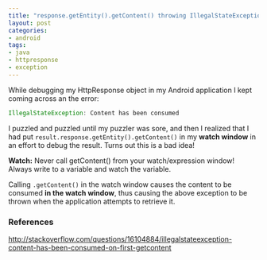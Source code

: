 ```yaml
---
title: "response.getEntity().getContent() throwing IllegalStateException?"
layout: post
categories:
- android
tags:
- java
- httpresponse
- exception
---
```


While debugging my HttpResponse object in my Android application I kept coming across an the error:

```java
IllegalStateException: Content has been consumed
```

I puzzled and puzzled until my puzzler was sore, and then I realized that I had put ```result.response.getEntity().getContent()``` in my **watch window** in an effort to debug the result. 
Turns out this is a bad idea!

<div class="alert alert-info">
<b>Watch:</b> Never call getContent() from your watch/expression window! Always write to a variable and watch the variable.
</div>

Calling ```.getContent()``` in the watch window causes the content to be consumed **in the watch window**, thus causing the above exception to be thrown when the application attempts to retrieve it. 
 
### References
http://stackoverflow.com/questions/16104884/illegalstateexception-content-has-been-consumed-on-first-getcontent


 
